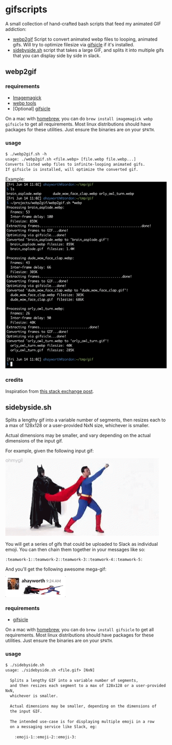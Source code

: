 # gifscripts

A small collection of hand-crafted bash scripts that feed my animated GIF addiction:

* [webp2gif](#webp2gif) Script to convert animated webp files to looping, animated gifs.  Will try to optimize filesize via [gifsicle](https://www.lcdf.org/gifsicle/) if it's installed.
* [sidebyside.sh](#sidebysidesh) script that takes a large GIF, and splits it into multiple gifs that you can display side by side in slack.



## webp2gif

### requirements

- [Imagemagick](https://imagemagick.org/)
- [webp tools](https://developers.google.com/speed/webp/)
- [Optional] [gifsicle](https://www.lcdf.org/gifsicle/)

On a mac with [homebrew](https://brew.sh/), you can do `brew install imagemagick webp gifsicle` to get all requirements.
Most linux distributions should have packages for these utilities.
Just ensure the binaries are on your `$PATH`.

### usage
```shell
$ ./webp2gif.sh -h
usage: ./webp2gif.sh <file.webp> [file.webp file.webp...]
Converts listed webp files to infinite-looping animated gifs.
If gifsicle is installed, will optimize the converted gif.
```

Example:
![example run](example_run.png)

### credits
Inspiration from [this stack exchange post](https://unix.stackexchange.com/questions/419761/webp-animation-to-gif-animation-cli).

## sidebyside.sh

Splits a lengthy gif into a variable number of segments, then resizes each to a max of 128x128 or a user-provided NxN size, whichever is smaller.

Actual dimensions may be smaller, and vary depending on the actual dimensions
of the input gif.

For example, given the following input gif:

![teamwork](teamwork.gif)

You will get a series of gifs that could be uploaded to Slack as individual emoji. You can then chain them together in your messages like so:
```
:teamwork-1::teamwork-2::teamwork-3::teamwork-4::teamwork-5:
```

And you'll get the following awesome mega-gif:

![megagif](sidebysideslack.gif)

### requirements

- [gifsicle](https://www.lcdf.org/gifsicle/)

On a mac with [homebrew](https://brew.sh/), you can do `brew install gifsicle` to get all requirements.
Most linux distributions should have packages for these utilities.
Just ensure the binaries are on your `$PATH`.

### usage
```shell
$ ./sidebyside.sh
usage: ./sidebyside.sh <file.gif> [NxN]

  Splits a lengthy GIF into a variable number of segments,
  and then resizes each segment to a max of 128x128 or a user-provided NxN,
  whichever is smaller.

  Actual dimensions may be smaller, depending on the dimensions of
  the input GIF.

  The intended use-case is for displaying multiple emoji in a row
  on a messaging service like Slack, eg:

    :emoji-1::emoji-2::emoji-3:
```
